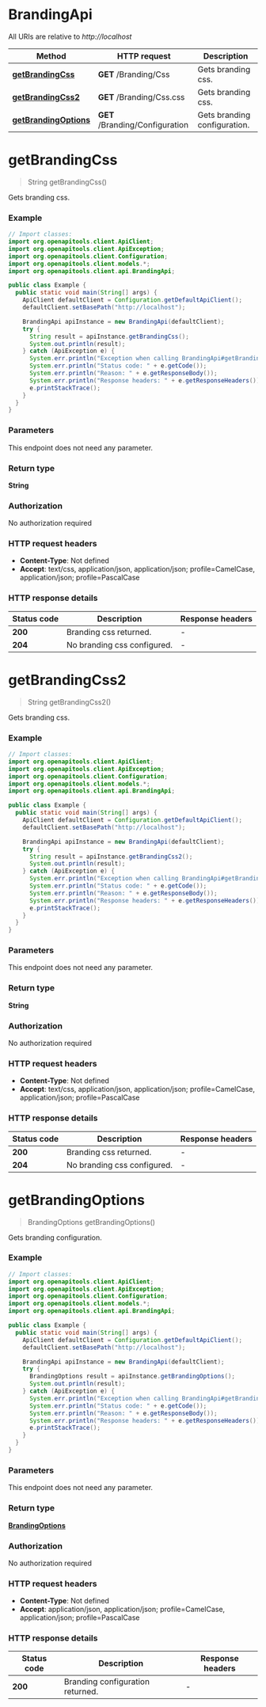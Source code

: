 # BrandingApi

All URIs are relative to *http://localhost*

| Method | HTTP request | Description |
|------------- | ------------- | -------------|
| [**getBrandingCss**](BrandingApi.md#getBrandingCss) | **GET** /Branding/Css | Gets branding css. |
| [**getBrandingCss2**](BrandingApi.md#getBrandingCss2) | **GET** /Branding/Css.css | Gets branding css. |
| [**getBrandingOptions**](BrandingApi.md#getBrandingOptions) | **GET** /Branding/Configuration | Gets branding configuration. |


<a id="getBrandingCss"></a>
# **getBrandingCss**
> String getBrandingCss()

Gets branding css.

### Example
```java
// Import classes:
import org.openapitools.client.ApiClient;
import org.openapitools.client.ApiException;
import org.openapitools.client.Configuration;
import org.openapitools.client.models.*;
import org.openapitools.client.api.BrandingApi;

public class Example {
  public static void main(String[] args) {
    ApiClient defaultClient = Configuration.getDefaultApiClient();
    defaultClient.setBasePath("http://localhost");

    BrandingApi apiInstance = new BrandingApi(defaultClient);
    try {
      String result = apiInstance.getBrandingCss();
      System.out.println(result);
    } catch (ApiException e) {
      System.err.println("Exception when calling BrandingApi#getBrandingCss");
      System.err.println("Status code: " + e.getCode());
      System.err.println("Reason: " + e.getResponseBody());
      System.err.println("Response headers: " + e.getResponseHeaders());
      e.printStackTrace();
    }
  }
}
```

### Parameters
This endpoint does not need any parameter.

### Return type

**String**

### Authorization

No authorization required

### HTTP request headers

 - **Content-Type**: Not defined
 - **Accept**: text/css, application/json, application/json; profile=CamelCase, application/json; profile=PascalCase

### HTTP response details
| Status code | Description | Response headers |
|-------------|-------------|------------------|
| **200** | Branding css returned. |  -  |
| **204** | No branding css configured. |  -  |

<a id="getBrandingCss2"></a>
# **getBrandingCss2**
> String getBrandingCss2()

Gets branding css.

### Example
```java
// Import classes:
import org.openapitools.client.ApiClient;
import org.openapitools.client.ApiException;
import org.openapitools.client.Configuration;
import org.openapitools.client.models.*;
import org.openapitools.client.api.BrandingApi;

public class Example {
  public static void main(String[] args) {
    ApiClient defaultClient = Configuration.getDefaultApiClient();
    defaultClient.setBasePath("http://localhost");

    BrandingApi apiInstance = new BrandingApi(defaultClient);
    try {
      String result = apiInstance.getBrandingCss2();
      System.out.println(result);
    } catch (ApiException e) {
      System.err.println("Exception when calling BrandingApi#getBrandingCss2");
      System.err.println("Status code: " + e.getCode());
      System.err.println("Reason: " + e.getResponseBody());
      System.err.println("Response headers: " + e.getResponseHeaders());
      e.printStackTrace();
    }
  }
}
```

### Parameters
This endpoint does not need any parameter.

### Return type

**String**

### Authorization

No authorization required

### HTTP request headers

 - **Content-Type**: Not defined
 - **Accept**: text/css, application/json, application/json; profile=CamelCase, application/json; profile=PascalCase

### HTTP response details
| Status code | Description | Response headers |
|-------------|-------------|------------------|
| **200** | Branding css returned. |  -  |
| **204** | No branding css configured. |  -  |

<a id="getBrandingOptions"></a>
# **getBrandingOptions**
> BrandingOptions getBrandingOptions()

Gets branding configuration.

### Example
```java
// Import classes:
import org.openapitools.client.ApiClient;
import org.openapitools.client.ApiException;
import org.openapitools.client.Configuration;
import org.openapitools.client.models.*;
import org.openapitools.client.api.BrandingApi;

public class Example {
  public static void main(String[] args) {
    ApiClient defaultClient = Configuration.getDefaultApiClient();
    defaultClient.setBasePath("http://localhost");

    BrandingApi apiInstance = new BrandingApi(defaultClient);
    try {
      BrandingOptions result = apiInstance.getBrandingOptions();
      System.out.println(result);
    } catch (ApiException e) {
      System.err.println("Exception when calling BrandingApi#getBrandingOptions");
      System.err.println("Status code: " + e.getCode());
      System.err.println("Reason: " + e.getResponseBody());
      System.err.println("Response headers: " + e.getResponseHeaders());
      e.printStackTrace();
    }
  }
}
```

### Parameters
This endpoint does not need any parameter.

### Return type

[**BrandingOptions**](BrandingOptions.md)

### Authorization

No authorization required

### HTTP request headers

 - **Content-Type**: Not defined
 - **Accept**: application/json, application/json; profile=CamelCase, application/json; profile=PascalCase

### HTTP response details
| Status code | Description | Response headers |
|-------------|-------------|------------------|
| **200** | Branding configuration returned. |  -  |


